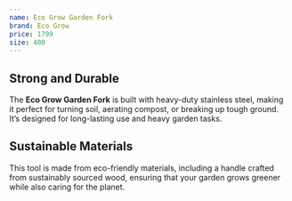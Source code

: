 ```yaml
---
name: Eco Grow Garden Fork
brand: Eco Grow
price: 1799
size: 400
---
```


## Strong and Durable  

The **Eco Grow Garden Fork** is built with heavy-duty stainless steel, making it perfect for turning soil, aerating compost, or breaking up tough ground. It’s designed for long-lasting use and heavy garden tasks.

## Sustainable Materials  

This tool is made from eco-friendly materials, including a handle crafted from sustainably sourced wood, ensuring that your garden grows greener while also caring for the planet.

